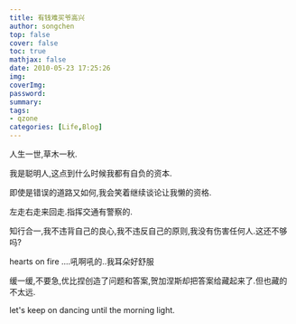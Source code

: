 ```yaml
---
title: 有钱难买爷高兴
author: songchen
top: false
cover: false
toc: true
mathjax: false
date: 2010-05-23 17:25:26
img:
coverImg:
password:
summary:
tags:
- qzone
categories: [Life,Blog]
---
```


人生一世,草木一秋.

我是聪明人,这点到什么时候我都有自负的资本.

即使是错误的道路又如何,我会笑着继续谈论让我懒的资格.

左走右走来回走.指挥交通有警察的.

知行合一,我不违背自己的良心,我不违反自己的原则,我没有伤害任何人.这还不够吗?

hearts on fire ....吼啊吼的..我耳朵好舒服

缓一缓,不要急,优比捏创造了问题和答案,贺加涅斯却把答案给藏起来了.但也藏的不太远.

let's keep on dancing until the morning light.